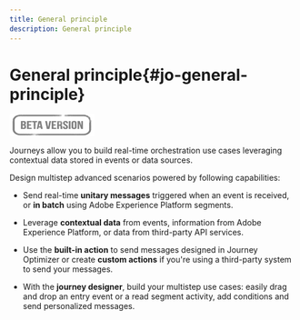 ```yaml
---
title: General principle
description: General principle
---
```

# General principle{#jo-general-principle}

![](../assets/do-not-localize/badge.png)

Journeys allow you to build real-time orchestration use cases leveraging contextual data stored in events or data sources.

Design multistep advanced scenarios powered by following capabilities:

* Send real-time **unitary messages** triggered when an event is received, or **in batch** using Adobe Experience Platform segments.

* Leverage **contextual data** from events, information from Adobe Experience Platform, or data from third-party API services.

* Use the **built-in action** to send messages designed in Journey Optimizer or create **custom actions** if you're using a third-party system to send your messages.

* With the **journey designer**, build your multistep use cases: easily drag and drop an entry event or a read segment activity, add conditions and send personalized messages.
